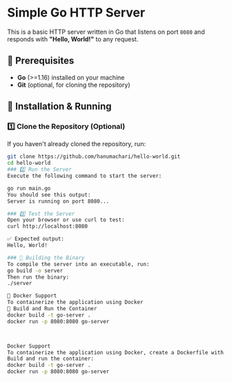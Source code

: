 # Simple Go HTTP Server  

This is a basic HTTP server written in Go that listens on port `8080` and responds with **"Hello, World!"** to any request.  

## 📌 Prerequisites  
- **Go** (>=1.16) installed on your machine  
- **Git** (optional, for cloning the repository)  

## 🚀 Installation & Running  

### 1️⃣ Clone the Repository (Optional)  
If you haven't already cloned the repository, run:  
```sh
git clone https://github.com/hanumachari/hello-world.git
cd hello-world
### 2️⃣ Run the Server
Execute the following command to start the server:

go run main.go
You should see this output:
Server is running on port 8080...

### 3️⃣ Test the Server
Open your browser or use curl to test:
curl http://localhost:8080

✅ Expected output:
Hello, World!

### 🔧 Building the Binary
To compile the server into an executable, run:
go build -o server
Then run the binary:
./server

🐳 Docker Support
To containerize the application using Docker
🔹 Build and Run the Container
docker build -t go-server .
docker run -p 8080:8080 go-server



Docker Support
To containerize the application using Docker, create a Dockerfile with:
Build and run the container:
docker build -t go-server .
docker run -p 8080:8080 go-server
